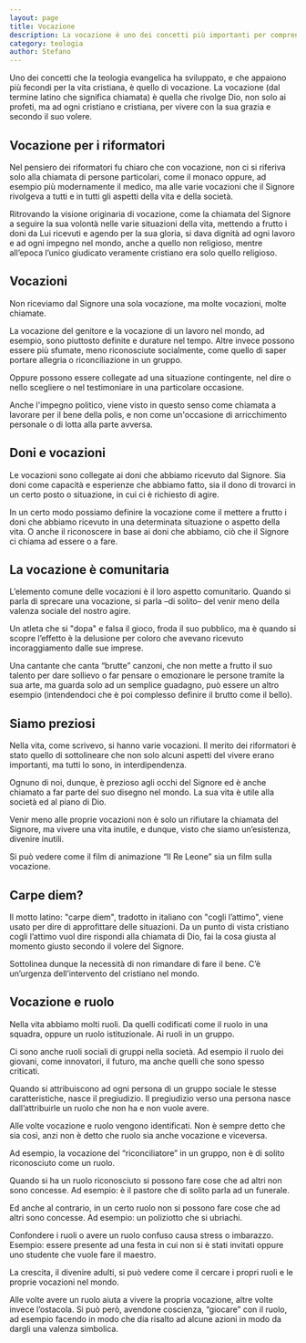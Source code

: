 ```yaml
---
layout: page
title: Vocazione
description: La vocazione è uno dei concetti più importanti per comprendere l'azione cristiana nel mondo
category: teologia
author: Stefano
---
```



Uno dei concetti che la teologia evangelica ha sviluppato, e che appaiono più fecondi per la vita cristiana, è quello di vocazione. La vocazione (dal termine latino che significa chiamata) è quella che rivolge Dio, non solo ai profeti, ma ad ogni cristiano e cristiana, per vivere con la sua grazia e secondo il suo volere.

## Vocazione per i riformatori

Nel pensiero dei riformatori fu chiaro che con vocazione, non ci si riferiva solo alla chiamata di persone particolari, come il monaco oppure, ad esempio più modernamente il medico, ma alle varie vocazioni che il Signore rivolgeva a tutti e in tutti gli aspetti della vita e della società.

Ritrovando la visione originaria di vocazione, come la chiamata del Signore a seguire la sua volontà nelle varie situazioni della vita, mettendo a frutto i doni da Lui ricevuti e agendo per la sua gloria, si dava dignità ad ogni lavoro e ad ogni impegno nel mondo, anche a quello non religioso, mentre all’epoca l’unico giudicato veramente cristiano era solo quello religioso.

## Vocazioni

Non riceviamo dal Signore una sola vocazione, ma molte vocazioni, molte chiamate.

La vocazione del genitore e la vocazione di un lavoro nel mondo, ad esempio, sono piuttosto definite e durature nel tempo. Altre invece possono essere più sfumate, meno riconosciute socialmente, come quello di saper portare allegria o riconciliazione in un gruppo.

Oppure possono essere collegate ad una situazione contingente, nel dire o nello scegliere o nel testimoniare in una particolare occasione.

Anche l'impegno politico, viene visto in questo senso come chiamata a lavorare per il bene della polis, e non come un'occasione di arricchimento personale o di lotta alla parte avversa.

## Doni e vocazioni

Le vocazioni sono collegate ai doni che abbiamo ricevuto dal Signore. Sia doni come capacità e esperienze che abbiamo fatto, sia il dono di trovarci in un certo posto o situazione, in cui ci è richiesto di agire.

In un certo modo possiamo definire la vocazione come il mettere a frutto i doni che abbiamo ricevuto in una determinata situazione o aspetto della vita. O anche il riconoscere in base ai doni che abbiamo, ciò che il Signore ci chiama ad essere o a fare.

## La vocazione è comunitaria

L’elemento comune delle vocazioni è il loro aspetto comunitario. Quando si parla di sprecare una vocazione, si parla –di solito– del venir meno della valenza sociale del nostro agire.

Un atleta che si "dopa" e falsa il gioco, froda il suo pubblico, ma è quando si scopre l’effetto è la delusione per coloro che avevano ricevuto incoraggiamento dalle sue imprese.

Una cantante che canta “brutte” canzoni, che non mette a frutto il suo talento per dare sollievo o far pensare o emozionare le persone tramite la sua arte, ma guarda solo ad un semplice guadagno, può essere un altro esempio (intendendoci che è poi complesso definire il brutto come il bello).

## Siamo preziosi

Nella vita, come scrivevo, si hanno varie vocazioni. Il merito dei riformatori è stato quello di sottolineare che non solo alcuni aspetti del vivere erano importanti, ma tutti lo sono, in interdipendenza.

Ognuno di noi, dunque, è prezioso agli occhi del Signore ed è anche chiamato a far parte del suo disegno nel mondo. La sua vita è utile alla società ed al piano di Dio.

Venir meno alle proprie vocazioni non è solo un rifiutare la chiamata del Signore, ma vivere una vita inutile, e dunque, visto che siamo un’esistenza, divenire inutili.

Si può vedere come il film di animazione “Il Re Leone” sia un film sulla vocazione.

## Carpe diem?

Il motto latino: "carpe diem", tradotto in italiano con "cogli l’attimo", viene usato per dire di approfittare delle situazioni. Da un punto di vista cristiano cogli l’attimo vuol dire rispondi alla chiamata di Dio, fai la cosa giusta al momento giusto secondo il volere del Signore.

Sottolinea dunque la necessità di non rimandare di fare il bene. C’è un’urgenza dell’intervento del cristiano nel mondo.

## Vocazione e ruolo

Nella vita abbiamo molti ruoli. Da quelli codificati come il ruolo in una squadra, oppure un ruolo istituzionale. Ai ruoli in un gruppo.

Ci sono anche ruoli sociali di gruppi nella società. Ad esempio il ruolo dei giovani, come innovatori, il futuro, ma anche quelli che sono spesso criticati.

Quando si attribuiscono ad ogni persona di un gruppo sociale le stesse caratteristiche, nasce il pregiudizio. Il pregiudizio verso una persona nasce dall’attribuirle un ruolo che non ha e non vuole avere.

Alle volte vocazione e ruolo vengono identificati. Non è sempre detto che sia così, anzi non è detto che ruolo sia anche vocazione e viceversa.

Ad esempio, la vocazione del “riconciliatore” in un gruppo, non è di solito riconosciuto come un ruolo.

Quando si ha un ruolo riconosciuto si possono fare cose che ad altri non sono concesse. Ad esempio: è il pastore che di solito parla ad un funerale.

Ed anche al contrario, in un certo ruolo non si possono fare cose che ad altri sono concesse. Ad esempio: un poliziotto che si ubriachi.

Confondere i ruoli o avere un ruolo confuso causa stress o imbarazzo. Esempio: essere presente ad una festa in cui non si è stati invitati oppure uno studente che vuole fare il maestro.

La crescita, il divenire adulti, si può vedere come il cercare i propri ruoli e le proprie vocazioni nel mondo.

Alle volte avere un ruolo aiuta a vivere la propria vocazione, altre volte invece l’ostacola. Si può però, avendone coscienza, “giocare” con il ruolo, ad esempio facendo in modo che dia risalto ad alcune azioni in modo da dargli una valenza simbolica.
